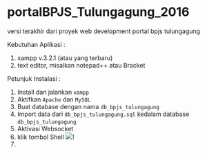 # portalBPJS_Tulungagung_2016
versi terakhir dari proyek web development portal bpjs tulungagung  
  
Kebutuhan Aplikasi :  
1. xampp v.3.2.1 (atau yang terbaru)  
2. text editor, misalkan notepad++ atau Bracket  
  
Petunjuk Instalasi :  
1. Install dan jalankan ```xampp```  
2. Aktifkan ```Apache``` dan ```MySQL```  
3. Buat database dengan nama ```db_bpjs_tulungagung```  
4. Import data dari ```db_bpjs_tulungagung.sql``` kedalam database ```db_bpjs_tulungagung```  
5. Aktivasi Websocket
 1. klik tombol Shell
 ![](https://raw.githubusercontent.com/dhanyn10/portalBPJS_Tulungagung_2016/master/bpjs_tulungagung_2016_0.png)!  
 2.